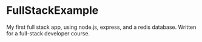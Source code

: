 # FullStackExample
My first full stack app, using node.js, express, and a redis database.  Written for a full-stack developer course.
